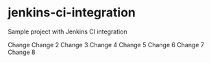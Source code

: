 # jenkins-ci-integration
Sample project with Jenkins CI integration

Change
Change 2
Change 3
Change 4
Change 5
Change 6
Change 7
Change 8
